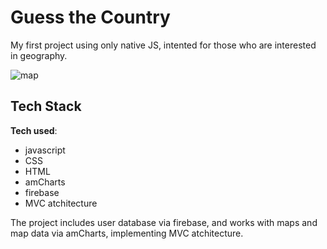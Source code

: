 # Guess the Country

My first project using only native JS, intented for those who are interested in geography.

![map](https://github.com/maggloo/GuessTheCountry/assets/87192791/72fc4f23-02dc-4ffb-ab7b-a928b423e555)


## Tech Stack

**Tech used**:
* javascript
* CSS
* HTML
* amCharts
* firebase
* MVC atchitecture 

The project includes user database via firebase, and works with maps and map data via amCharts, implementing MVC atchitecture.
